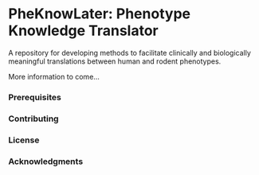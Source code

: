 # PheKnowLater: Phenotype Knowledge Translator

A repository for developing methods to facilitate clinically and biologically meaningful translations between human and rodent phenotypes.

More information to come...

### Prerequisites

### Contributing

### License

### Acknowledgments
